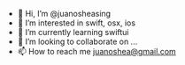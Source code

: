 - 👋 Hi, I’m @juanosheasing
- 👀 I’m interested in swift, osx, ios
- 🌱 I’m currently learning swiftui
- 💞️ I’m looking to collaborate on ...
- 📫 How to reach me juanoshea@gmail.com

<!---
juanosheasing/juanosheasing is a ✨ special ✨ repository because its `README.md` (this file) appears on your GitHub profile.
You can click the Preview link to take a look at your changes.
--->
